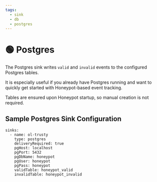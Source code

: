 ```yaml
---
tags:
  - sink
  - db
  - postgres
---
```


# 🟢 Postgres

The Postgres sink writes `valid` and `invalid` events to the configured Postgres tables.

It is especially useful if you already have Postgres running and want to quickly get started with Honeypot-based event tracking.

Tables are ensured upon Honeypot startup, so manual creation is not required.

## Sample Postgres Sink Configuration

```
sinks:
  - name: ol-trusty
    type: postgres
    deliveryRequired: true
    pgHost: localhost
    pgPort: 5432
    pgDbName: honeypot
    pgUser: honeypot
    pgPass: honeypot
    validTable: honeypot_valid
    invalidTable: honeypot_invalid
```
